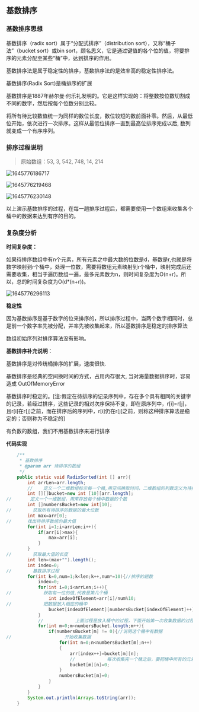 ## 基数排序

### 基数排序思想

基数排序（radix sort）属于“分配式排序”（distribution sort），又称“桶子法”（bucket sort）或bin sort，顾名思义，它是通过键值的各个位的值，将要排序的元素分配至某些“桶”中，达到排序的作用。

基数排序法是属于稳定性的排序，基数排序法的是效率高的稳定性排序法。

基数排序(Radix Sort)是桶排序的扩展

基数排序是1887年赫尔曼·何乐礼发明的。它是这样实现的：将整数按位数切割成不同的数字，然后按每个位数分别比较。

将所有待比较数值统一为同样的数位长度，数位较短的数前面补零。然后，从最低位开始，依次进行一次排序。这样从最低位排序一直到最高位排序完成以后, 数列就变成一个有序序列。

### 排序过程说明

> 原始数组：53, 3, 542, 748, 14, 214

![1645776186717](https://tprzfbucket.oss-cn-beijing.aliyuncs.com/hadoop/202202/25/160309-593228.png)

![1645776219468](https://tprzfbucket.oss-cn-beijing.aliyuncs.com/hadoop/202202/25/160340-546345.png)

![1645776230148](https://tprzfbucket.oss-cn-beijing.aliyuncs.com/hadoop/202202/25/160350-94875.png)

以上演示基数排序的过程，在每一趟排序过程后，都需要使用一个数组来收集各个桶中的数据来达到有序的目的。

### 复杂度分析

**时间复杂度：**

如果待排序数组中有n个元素，所有元素之中最大数的位数是d，基数是r,也就是将数字映射到r个桶中，处理一位数，需要将数组元素映射到r个桶中，映射完成后还需要收集，相当于遍历数组一遍，最多元素数为n，则时间复杂度为O(n+r)。所以，总的时间复杂度为O(d*(n+r))。

![1645776296113](C:\Users\MrR\AppData\Roaming\Typora\typora-user-images\1645776296113.png)

**稳定性**

因为基数排序是基于数字的位来排序的，所以排序过程中，当两个数字相同时，总是前一个数字率先被分配，并率先被收集起来，所以基数排序是稳定的排序算法

数组初始序列对排序算法没有影响。

**基数排序补充说明**：

基数排序是对传统桶排序的扩展，速度很快.

基数排序是经典的空间换时间的方式，占用内存很大, 当对海量数据排序时，容易造成 OutOfMemoryError 

基数排序时稳定的。[注:假定在待排序的记录序列中，存在多个具有相同的关键字的记录，若经过排序，这些记录的相对次序保持不变，即在原序列中，r[i]=r[j]，且r[i]在r[j]之前，而在排序后的序列中，r[i]仍在r[j]之前，则称这种排序算法是稳定的；否则称为不稳定的]

有负数的数组，我们不用基数排序来进行排序

**代码实现**

~~~java
    /**
     * 基数排序
     * @param arr 待排序的数组
     */
    public static void RadixSorted(int [] arr){
        int arrLen=arr.length;
        //    定义一个二维数组标示每一个桶,用空间换取时间，二维数组的列数定义为待排序素组的长度
        int [][]bucket=new int [10][arr.length];
//       定义一个一维数组，用来存放每个桶中数据的个数
        int []numbersBucket=new int[10];
//        获取所有待排序的数据的最大位数
        int max=arr[0];
//      找出待排序数组的最大值
        for(int i=1;i<arrLen;i++){
            if(arr[i]>max){
                max=arr[i];
            }
        }
//        获取最大值的长度
        int len=(max+"").length();
        int index=0;
//        基数排序过程
        for(int k=0,num=1;k<len;k++,num*=10){//排序的趟数
            index=0;
            for(int i=0;i<arrLen;i++){
//            获取每一位的值,代表是第几个桶
                int indexOfElement=arr[i]/num%10;
//            把数据放入相应的桶中
                bucket[indexOfElement][numbersBucket[indexOfElement]++]=arr[i];
            }
            //            上面过程是放入桶中的过程，下面开始第一次收集数据的过程
            for(int m=0;m<numbersBucket.length;m++){
                if(numbersBucket[m] != 0){//说明这个桶中有数据
//                    开始收集数据
                    for(int n=0;n<numbersBucket[m];n++)
                    {
                        arr[index++]=bucket[m][n];
                        //            每次收集完一个桶之后，要把桶中所有的元素全部设置为0
                        bucket[m][n]=0;
                    }
                    numbersBucket[m]=0;
                }
            }
        }
        System.out.println(Arrays.toString(arr));
    }
~~~

